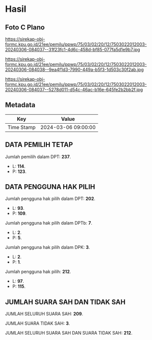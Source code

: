 # Hasil

## Foto C Plano

https://sirekap-obj-formc.kpu.go.id/21ee/pemilu/ppwp/75/03/02/20/12/7503022012003-20240306-084037--31f23fc1-4d6c-458d-bf85-077fa5d1e9b7.jpg

https://sirekap-obj-formc.kpu.go.id/21ee/pemilu/ppwp/75/03/02/20/12/7503022012003-20240306-084038--9ea4f1d3-7990-449a-b5f3-1d503c30f2ab.jpg

https://sirekap-obj-formc.kpu.go.id/21ee/pemilu/ppwp/75/03/02/20/12/7503022012003-20240306-084037--5278d011-d54c-46ac-b16e-645fe2b2bb2f.jpg


## Metadata

| Key        | Value               |
| ---------- | ------------------- |
| Time Stamp | 2024-03-06 09:00:00 |


## DATA PEMILIH TETAP

Jumlah pemilih dalam DPT: **237**.
 * L: **114**.
 * P: **123**.

## DATA PENGGUNA HAK PILIH

Jumlah pengguna hak pilih dalam DPT: **202**.
 * L: **93**.
 * P: **109**.

Jumlah pengguna hak pilih dalam DPTb: **7**.
 * L: **2**.
 * P: **5**.

Jumlah pengguna hak pilih dalam DPK: **3**.
 * L: **2**.
 * P: **1**.

Jumlah pengguna hak pilih: **212**.
 * L: **97**.
 * P: **115**.

## JUMLAH SUARA SAH DAN TIDAK SAH

JUMLAH SELURUH SUARA SAH: **209**.

JUMLAH SUARA TIDAK SAH: **3**.

JUMLAH SELURUH SUARA SAH DAN SUARA TIDAK SAH: **212**.


